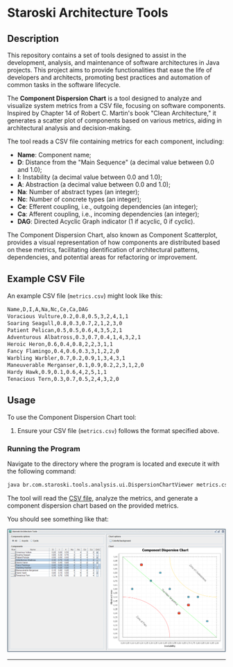 # Staroski Architecture Tools

## Description

This repository contains a set of tools designed to assist in the development, analysis, and maintenance of software architectures in Java projects. This project aims to provide functionalities that ease the life of developers and architects, promoting best practices and automation of common tasks in the software lifecycle.

The **Component Dispersion Chart** is a tool designed to analyze and visualize system metrics from a CSV file, focusing on software components. Inspired by Chapter 14 of Robert C. Martin's book "Clean Architecture," it generates a scatter plot of components based on various metrics, aiding in architectural analysis and decision-making.

The tool reads a CSV file containing metrics for each component, including:

- **Name**: Component name;
- **D**: Distance from the "Main Sequence" (a decimal value between 0.0 and 1.0);
- **I**: Instability (a decimal value between 0.0 and 1.0);
- **A**: Abstraction (a decimal value between 0.0 and 1.0);
- **Na**: Number of abstract types (an integer);
- **Nc**: Number of concrete types (an integer);
- **Ce**: Efferent coupling, i.e., outgoing dependencies (an integer);
- **Ca**: Afferent coupling, i.e., incoming dependencies (an integer);
- **DAG**: Directed Acyclic Graph indicator (1 if acyclic, 0 if cyclic).

The Component Dispersion Chart, also known as Component Scatterplot, provides a visual representation of how components are distributed based on these metrics, facilitating identification of architectural patterns, dependencies, and potential areas for refactoring or improvement.

## Example CSV File

An example CSV file (`metrics.csv`) might look like this:

```
Name,D,I,A,Na,Nc,Ce,Ca,DAG
Voracious Vulture,0.2,0.8,0.5,3,2,4,1,1
Soaring Seagull,0.8,0.3,0.7,2,1,2,3,0
Patient Pelican,0.5,0.5,0.6,4,3,5,2,1
Adventurous Albatross,0.3,0.7,0.4,1,4,3,2,1
Heroic Heron,0.6,0.4,0.8,2,2,3,1,1
Fancy Flamingo,0.4,0.6,0.3,3,1,2,2,0
Warbling Warbler,0.7,0.2,0.9,1,3,4,3,1
Maneuverable Merganser,0.1,0.9,0.2,2,3,1,2,0
Hardy Hawk,0.9,0.1,0.6,4,2,5,1,1
Tenacious Tern,0.3,0.7,0.5,2,4,3,2,0
```

## Usage

To use the Component Dispersion Chart tool:

1. Ensure your CSV file (`metrics.csv`) follows the format specified above.

### Running the Program

Navigate to the directory where the program is located and execute it with the following command:

```bash
java br.com.staroski.tools.analysis.ui.DispersionChartViewer metrics.csv
```

The tool will read the [CSV file](metrics.csv), analyze the metrics, and generate a component dispersion chart based on the provided metrics.

You should see something like that:

![Example of Component Dispersion Chart](example.png)

---
